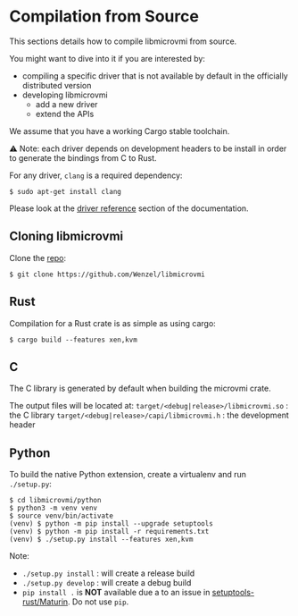 # Compilation from Source

This sections details how to compile libmicrovmi from source.

You might want to dive into it if you are interested by:

- compiling a specific driver that is not available by default in the officially distributed version
- developing libmicrovmi
  - add a new driver
  - extend the APIs

We assume that you have a working Cargo stable toolchain.

⚠️ Note: each driver depends on development headers to be install in order
to generate the bindings from C to Rust.

For any driver, `clang` is a required dependency:
~~~
$ sudo apt-get install clang
~~~

Please look at the [driver reference](https://wenzel.github.io/libmicrovmi/reference/drivers.html) section of the documentation.

## Cloning libmicrovmi

Clone the [repo](https://github.com/Wenzel/libmicrovmi):

~~~
$ git clone https://github.com/Wenzel/libmicrovmi
~~~

## Rust

Compilation for a Rust crate is as simple as using cargo:

~~~
$ cargo build --features xen,kvm
~~~

## C

The C library is generated by default when building the microvmi crate.

The output files will be located at:
`target/<debug|release>/libmicrovmi.so` : the C library
`target/<debug|release>/capi/libmicrovmi.h` : the development header

## Python

To build the native Python extension, create a virtualenv and run `./setup.py`:

~~~
$ cd libmicrovmi/python
$ python3 -m venv venv
$ source venv/bin/activate
(venv) $ python -m pip install --upgrade setuptools
(venv) $ python -m pip install -r requirements.txt
(venv) $ ./setup.py install --features xen,kvm
~~~

Note:
- `./setup.py install` : will create a release build
- `./setup.py develop` : will create a debug build
- `pip install .` is **NOT** available due a to an issue in [setuptools-rust/Maturin](https://github.com/PyO3/maturin/issues/330). Do not use `pip`.